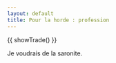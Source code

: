 ```yaml
---
layout: default
title: Pour la horde : profession
---
```



{{ showTrade() }}

Je voudrais de la saronite.
